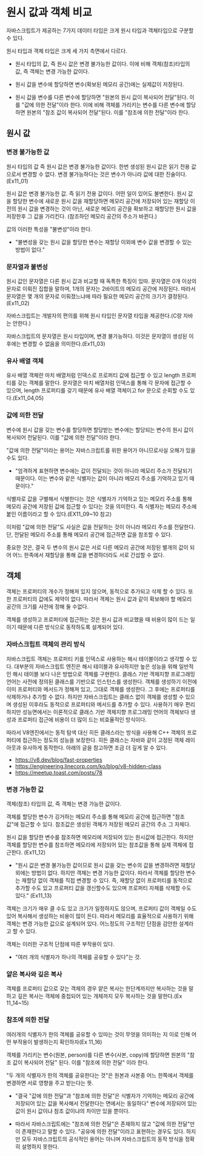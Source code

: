# 원시 값과 객체 비교

자바스크립트가 제공하는 7가지 데이터 타입은 크게 원시 타입과 객체타입으로 구분할 수 있다.

원시 타입과 객체 타입은 크게 세 가지 측면에서 다르다.

- 원시 타입의 값, 즉 원시 값은 변경 불가능한 값이다. 이에 비해 객체(참조)타입의 값, 즉 객체는 변경 가능한 값이다.

- 원시 값을 변수에 할당하면 변수(확보된 메모리 공간)에는 실제값이 저장된다.

- 원시 값을 변수를 다른 변수에 할당하면 "원본의 원시 값이 복사되어 전달"된다. 이를 "값에 의한 전달"이라 한다. 이에 비해 객체를 가리키는 변수를 다른 변수에 할당하면 원본의 "참조 값이 복사되어 전달"된다. 이를 "참조에 의한 전달"이라 한다.

## 원시 값

### 변경 불가능한 값

원시 타입의 값 즉 원시 값은 변경 불가능한 값이다. 한번 생성된 원시 값은 읽기 전용 값으로서 변경할 수 없다. 변경 불가능하다는 것은 변수가 아니라 값에 대한 진술이다. (Ex11_01)

원시 값은 변경 불가능한 값. 즉 읽기 전용 값이다. 어떤 일이 있어도 불변한다. 원시 값을 할당한 변수에 새로운 원시 값을 재할당하면 메모리 공간에 저장되어 있는 재할당 이전의 원시 값을 변경하는 것이 아닌, 새로운 메모리 공간을 확보하고 재할당한 원시 값을 저장한후 그 값을 가리킨다. (참조하던 메모리 공간의 주소가 바뀐다.)

값의 이러한 특성을 "불변성"이라 한다.

- "불변성을 갖는 원시 값을 할당한 변수는 재할당 이외에 변수 값을 변경할 수 있는 방법이 없다."

### 문자열과 불변성

원시 값인 문자열은 다른 원시 값과 비교할 때 독특한 특징이 있따. 문자열은 0개 이상의 문자로 이뤄진 집합을 말하며, 1개의 문자는 2바이트의 메모리 공간에 저장된다.
따라서 문자열은 몇 개의 문자로 이뤄졌느냐에 따라 필요한 메모리 공간의 크기가 결정된다.(Ex11_02)

자바스크립트는 개발자의 편의를 위해 원시 타입인 문자열 타입을 제공한다.(C랑 자바는 안한다.)

자바스크립트의 문자열은 원시 타입이며, 변경 불가능하다. 이것은 문자열이 생성된 이후에는 변경할 수 없음을 의미한다.(Ex11_03)

### 유사 배열 객체

유사 배열 객체란 마치 배열처럼 인덱스로 프로퍼티 값에 접근할 수 있고 length 프로퍼티를 갖는 객체를 말한다. 문자열은 마치 배열처럼 인덱스를 통해 각 문자에 접근할 수 있으며, length 프로퍼티를 갖기 때문에 유사 배열 객체이고 for 문으로 순회할 수도 있다.(Ex11_04,05)

### 값에 의한 전달
변수에 원시 값을 갖는 변수를 할당하면 할당받는 변수에는 할당되는 변수의 원시 값이 복사되어 전달된다. 이를 "값에 의한 전달"이라 한다.

"값에 의한 전달"이라는 용어는 자바스크립트를 위한 용어가 아니므로사실 오해가 있을 수도 있다.
- "엄격하게 표현하면 변수에는 값이 전달되는 것이 아니라 메모리 주소가 전달되기 때문이다. 이는 변수와 같은 식별자는 값이 아니라 메모리 주소를 기억하고 있기 때문이다."

식별자로 값을 구별해서 식별한다는 것은 식별자가 기억하고 있는 메모리 주소를 통해 메모리 공간에 저장된 값에 접근할 수 있다는 것을 의미한다. 즉 식별자는 메모리 주소에 붙인 이름이라고 할 수 있다.(EX11_09~10 참고)

이처럼 "값에 의한 전달"도 사실은 값을 전달하는 것이 아니라 메모리 주소를 전달한다. 단, 전달된 메모리 주소를 통해 메모리 공간에 접근하면 값을 참조할 수 있다.

중요한 것은, 결국 두 변수의 원시 값은 서로 다른 메모리 공간에 저장된 별개의 값이 되어 어느 한족에서 재할당을 통해 값을 변경하더라도 서로 간섭할 수 없다.

## 객체

객체는 프로퍼티의 개수가 정해져 있지 않으며, 동적으로 추가되고 삭제 할 수 있다. 또한 프로퍼티의 값에도 제약이 없다. 따라서 객체는 원시 값과 같이 확보해야 할 메모리 공간의 크기를 사전에 정해 둘 수없다.

객체를 생성하고 프로퍼티에 접근하는 것은 원시 값과 비교했을 때 비용이 많이 드는 일이기 때문에 다른 방식으로 동작하도록 설계되어 있다.

### 자바스크립트 객체의 관리 방식

자바스크립트 객체는 프로퍼티 키를 인덱스로 사용하는 해시 테이블이라고 생각할 수 있다. 대부분의 자바스크립트 엔진은 해시 테이블과 유사하지만 높은 성능을 위해 일반적인 해시 테이블 보다 나은 방법으로 객체를 구현한다.
클래스 기반 객체지향 프로그래밍 언어는 사전에 정의된 클래스를 기반으로 인스턴스를 생성한다. 객체를 생성하기 이전에 이미 프로퍼티와 메서드가 정해져 있고, 그대로 객체를 생성한다. 그 후에는 프로퍼티를 삭제하거나 추가할 수 없다.
하지만 자바스크립트는 클래스 없이 객체를 생성할 수 있으며 생성된 이후라도 동적으로 프로퍼티와 메서드를 추가할 수 있다. 사용하기 매우 편리하지만 성능면에서는 이론적으로 클래스 기반 객체지향 프로그래밍 언어의 객체보다 생성과 프로퍼티 접근에 비용이 더 많이 드는 비효율적인 방식이다.

따라서 V8엔진에서는 동적 탐색 대신 히든 클래스라는 방식을 사용해 C++ 객체의 프로퍼티에 접근하는 정도의 성능을 보장한다. 히든 클래스는 자바와 같이 고정된 객체 레이아웃과 유사하게 동작한다. 아래의 글을 참고하면 조금 더 깊게 알 수 있다.
- https://v8.dev/blog/fast-properties
- https://engineering.linecorp.com/ko/blog/v8-hidden-class
- https://meetup.toast.com/posts/78

### 변경 가능한 값

객체(참조) 타입의 값, 즉 객체는 변경 가능한 값이다.

객체를 할당한 변수가 깅거하는 메모리 주소를 통해 메모리 공간에 접근하면 "참조 값"에 접근할 수 있다. 참조값은 생성된 객체가 저장된 메모리 공간의 주소 그 자체다.

원시 값을 할당한 변수를 참조하면 메모리에 저장되어 있는 원시값에 접근한다. 하지만 객체를 할당한 변수를 참조하면 메모리에 저장되어 있는 참조값을 통해 실제 객체에 접근한다. (Ex11_12)

- "원시 값은 변경 불가능한 값이므로 원시 값을 갖는 변수의 값을 변경하려면 재할당 외에는 방법이 없다. 하지만 객체는 변경 가능한 값이다. 따라서 객체를 할당한 변수는 재할당 없이 객체를 직접 변경할 수 있다. 즉, 재할당 없이 프로퍼티를 동적으로 추가할 수도 있고 프로퍼티 값을 갱신할수도 있으며 프로퍼티 자체를 삭제할 수도 있다." (Ex11_13)

객체는 크기가 매우 클 수도 있고 크기가 일정하지도 않으며, 프로퍼티 값이 객체일 수도 있어 복사해서 생성하는 비용이 많이 든다.
따라서 메모리를 효율적으로 사용하기 위해 객체는 변경 가능한 값으로 설계되어 있다. 어느정도의 구조적인 단점을 감안한 설계라고 할 수 있다.

객체는 이러한 구조적 단점에 따른 부작용이 있다.
- "여러 개의 식별자가 하나의 객체를 공유할 수 있다"는 것.

### 얕은 복사와 깊은 복사

객체를 프로퍼티 값으로 갖는 객체의 경우 얕은 복사는 한단계까지만 복사하는 것을 말하고 깊은 복사는 객체에 중첩되어 있는 개체까지 모두 복사하는 것을 말한다.(Ex 11_14~15)

### 참조에 의한 전달

여러개의 식별자가 한의 객체를 공유할 수 있따는 것이 무엇을 의미하는 지 이로 인해 어떤 부작용이 발생하는지 확인하자(Ex 11_16)

객체를 가리키는 변수(원본, person)를 다른 변수(사본, copy)에 할당하면 원본의 "참조 값이 복사되어 전달" 된다. 이를 "참조에 의한 전달" 이라 한다.

"두 개의 식별자가 한의 객체를 공유한다는 것"은 원본과 사본중 어느 한쪽에서 객체를 변경하면 서로 영향을 주고 받는다는 뜻.

- "결국 "값에 의한 전달"과 "참조에 의한 전달"은 식별자가 기억하는 메모리 공간에 저장되어 있는 값을 복사해서 전달한다는 면에서는 동일하다" 변수에 저장되어 있는 값이 원시 값이냐 참조 값이냐의 차이만 있을 뿐이다.

- 따라서 자바스크립트에는 "참조에 의한 전달"은 존재하지 않고 "값에 의한 전달"만이 존재한다고 말할 수 있다.
"공유에 의한 전달"이라고 표현하는 경우도 있다. 하지만 모두 자바스크립트의 공식적인 용어는 아니며 자바스크립트의 동작 방식을 정확히 설명하지 못한다.
